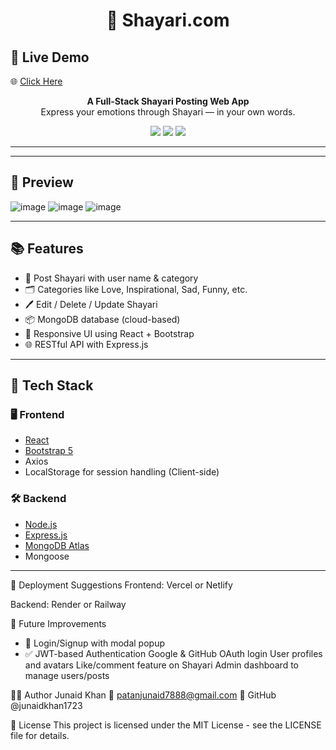 <h1 align="center">📝 Shayari.com</h1>

## 🔗 Live Demo
🌐 <a href="https://shayari-com.vercel.app/">Click Here</a> 


<p align="center">
  <strong>A Full-Stack Shayari Posting Web App</strong><br />
  Express your emotions through Shayari — in your own words.
</p>

<p align="center">
  <img src="https://img.shields.io/github/license/junaidkhan1723/Shayari.com" />
  <img src="https://img.shields.io/github/issues/junaidkhan1723/Shayari.com" />
  <img src="https://img.shields.io/badge/PRs-welcome-green" />
</p>

---


---

## 📸 Preview

![image](https://github.com/user-attachments/assets/7b1422df-fb3b-46d6-b3ce-34efb4d155f2)
![image](https://github.com/user-attachments/assets/ebba7bc4-56ba-4bc9-90bf-b431833a476f)
![image](https://github.com/user-attachments/assets/0e61b693-6cdb-44dd-92b1-75458680b66d)

---

## 📚 Features

- 🧾 Post Shayari with user name & category
- 🗂️ Categories like Love, Inspirational, Sad, Funny, etc.
- 🖊️ Edit / Delete / Update Shayari
- 📦 MongoDB database (cloud-based)
- 🎨 Responsive UI using React + Bootstrap
- 🌐 RESTful API with Express.js

---

## 🔧 Tech Stack

### 🖥️ Frontend
- [React](https://reactjs.org/)
- [Bootstrap 5](https://getbootstrap.com/)
- Axios
- LocalStorage for session handling (Client-side)

### 🛠️ Backend
- [Node.js](https://nodejs.org/)
- [Express.js](https://expressjs.com/)
- [MongoDB Atlas](https://www.mongodb.com/cloud/atlas)
- Mongoose

---
🚀 Deployment Suggestions
Frontend: Vercel or Netlify

Backend: Render or Railway

🧠 Future Improvements
- 👤 Login/Signup with modal popup
- ✅ JWT-based Authentication
Google & GitHub OAuth login
User profiles and avatars
Like/comment feature on Shayari
Admin dashboard to manage users/posts

🙋‍♂️ Author
Junaid Khan
📧 patanjunaid7888@gmail.com
🔗 GitHub @junaidkhan1723

📄 License
This project is licensed under the MIT License - see the LICENSE file for details.
